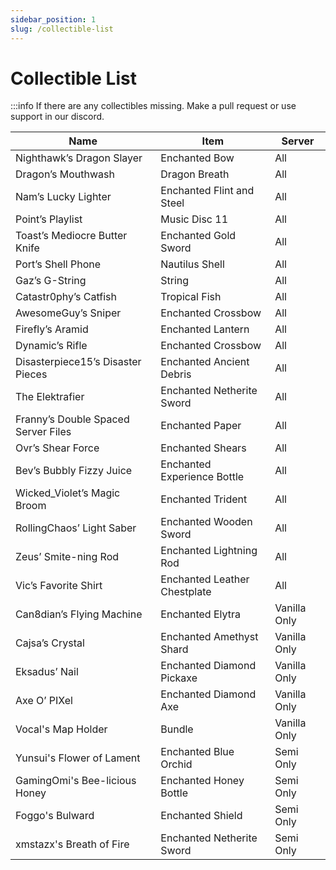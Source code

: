 ```yaml
---
sidebar_position: 1
slug: /collectible-list
---
```


# Collectible List

:::info
If there are any collectibles missing. Make a pull request or use support in our discord.

| Name                                | Item                         | Server          |
| ----------------------------------- | ---------------------------- | --------------- |
| Nighthawk’s Dragon Slayer           | Enchanted Bow                | All             |
| Dragon’s Mouthwash                  | Dragon Breath                | All             |
| Nam’s Lucky Lighter                 | Enchanted Flint and Steel    | All             |
| Point’s Playlist                    | Music Disc 11                | All             |
| Toast’s Mediocre Butter Knife       | Enchanted Gold Sword         | All             |
| Port’s Shell Phone                  | Nautilus Shell               | All             |
| Gaz’s G-String                      | String                       | All             |
| Catastr0phy’s Catfish               | Tropical Fish                | All             |
| AwesomeGuy’s Sniper                 | Enchanted Crossbow           | All             |
| Firefly’s Aramid                    | Enchanted Lantern            | All             |
| Dynamic’s Rifle                     | Enchanted Crossbow           | All             |
| Disasterpiece15’s Disaster Pieces   | Enchanted Ancient Debris     | All             |
| The Elektrafier                     | Enchanted Netherite Sword    | All             |
| Franny’s Double Spaced Server Files | Enchanted Paper              | All             |
| Ovr’s Shear Force                   | Enchanted Shears             | All             |
| Bev’s Bubbly Fizzy Juice            | Enchanted Experience Bottle  | All             |
| Wicked_Violet’s Magic Broom         | Enchanted Trident            | All             |
| RollingChaos’ Light Saber           | Enchanted Wooden Sword       | All             |
| Zeus’ Smite-ning Rod                | Enchanted Lightning Rod      | All             |
| Vic’s Favorite Shirt                | Enchanted Leather Chestplate | All             |
| Can8dian’s Flying Machine           | Enchanted Elytra             | Vanilla Only |
| Cajsa’s Crystal                     | Enchanted Amethyst Shard     | Vanilla Only |
| Eksadus’ Nail                       | Enchanted Diamond Pickaxe    | Vanilla Only |
| Axe O’ PIXel                        | Enchanted Diamond Axe        | Vanilla Only |
| Vocal's Map Holder                  | Bundle                       | Vanilla Only |
| Yunsui's Flower of Lament           | Enchanted Blue Orchid        | Semi Only    |
| GamingOmi's Bee-licious Honey       | Enchanted Honey Bottle       | Semi Only    |
| Foggo's Bulward                     | Enchanted Shield             | Semi Only    |
| xmstazx's Breath of Fire            | Enchanted Netherite Sword    | Semi Only    |